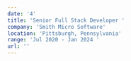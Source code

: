 ```yaml
---
date: '4'
title: 'Senior Full Stack Developer '
company: 'Smith Micro Software'
location: 'Pittsburgh, Pennsylvania'
range: 'Jul 2020 - Jan 2024 '
url: ''
---
```



